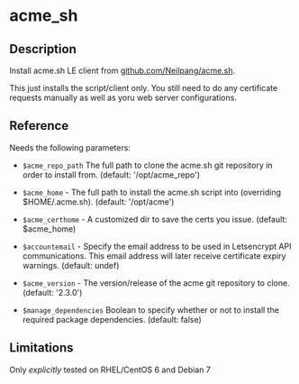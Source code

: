 # acme_sh

## Description

Install acme.sh LE client from [github.com/Neilpang/acme.sh](https://github.com/Neilpang/acme.sh).

This just installs the script/client only. You still need to do any certificate requests manually as well as yoru web server configurations.

## Reference

Needs the following parameters:

 * `$acme_repo_path`
 The full path to clone the acme.sh git repository in order to install from.
 (default: '/opt/acme_repo')

 * `$acme_home` -
 The full path to install the acme.sh script into (overriding $HOME/.acme.sh).
 (default: '/opt/acme')

 * `$acme_certhome` -
 A customized dir to save the certs you issue.
 (default: $acme_home)

 * `$accountemail` -
 Specify the email address to be used in Letsencrypt API communications.
 This email address will later receive certificate expiry warnings.
 (default: undef)

 * `$acme_version` -
 The version/release of the acme git repository to clone.
 (default: '2.3.0')

 * `$manage_dependencies`
 Boolean to specify whether or not to install the required package dependencies.
 (default: false)

## Limitations

Only *explicitly* tested on RHEL/CentOS 6 and Debian 7

